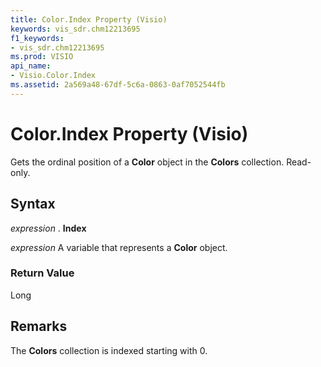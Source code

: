 ```yaml
---
title: Color.Index Property (Visio)
keywords: vis_sdr.chm12213695
f1_keywords:
- vis_sdr.chm12213695
ms.prod: VISIO
api_name:
- Visio.Color.Index
ms.assetid: 2a569a48-67df-5c6a-0863-0af7052544fb
---
```



# Color.Index Property (Visio)

Gets the ordinal position of a  **Color** object in the **Colors** collection. Read-only.


## Syntax

 _expression_ . **Index**

 _expression_ A variable that represents a **Color** object.


### Return Value

Long


## Remarks

 The **Colors** collection is indexed starting with 0.


